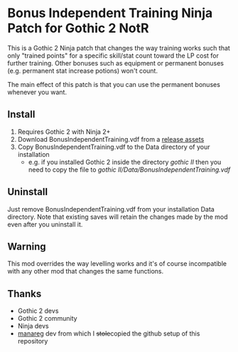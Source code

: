 # Bonus Independent Training Ninja Patch for Gothic 2 NotR

This is a Gothic 2 Ninja patch that changes the way training works such that only "trained points" for a specific skill/stat count toward the LP cost for further training. Other bonuses such as equipment or permanent bonuses (e.g. permanent stat increase potions) won't count.

The main effect of this patch is that you can use the permanent bonuses whenever you want.

## Install

1. Requires Gothic 2 with Ninja 2+
2. Download BonusIndependentTraining.vdf from a [release assets](https://github.com/elsky42/ninja-bonus_independent_training/releases)
3. Copy BonusIndependentTraining.vdf to the Data directory of your installation
    - e.g. if you installed Gothic 2 inside the directory _gothic II_ then you need to copy the file to _gothic II/Data/BonusIndependentTraining.vdf_

## Uninstall

Just remove BonusIndependentTraining.vdf from your installation Data directory. Note that existing saves will retain the changes made by the mod even after you uninstall it.

## Warning

This mod overrides the way levelling works and it's of course incompatible with any other mod that changes the same functions.

## Thanks

- Gothic 2 devs
- Gothic 2 community
- Ninja devs
- [manareg](https://github.com/kirides/ninja-manareg) dev from which I ~~stole~~copied the github setup of this repository